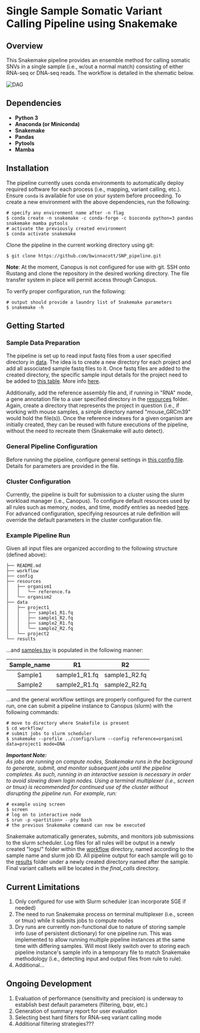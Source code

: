 # Single Sample Somatic Variant Calling Pipeline using Snakemake
## Overview
This Snakemake pipeline provides an ensemble method for calling somatic SNVs in a single sample (i.e., w/out a normal match) 
consisting of either RNA-seq or DNA-seq reads. The workflow is detailed in the shematic below.

![DAG](../media/dag.png?raw=true)

## Dependencies
* **Python 3**
* **Anaconda (or Miniconda)**
* **Snakemake**
* **Pandas**
* **Pytools**
* **Mamba**

## Installation
The pipeline currently uses conda environments to automatically deploy required software for each process (i.e., mapping, variant calling, etc.). 
Ensure `conda` is available for use on your system before proceeding. To create a new environment with the above dependencies, run the following:
```
# specify any environment name after -n flag
$ conda create -n snakemake -c conda-forge -c bioconda python=3 pandas snakemake mamba pytools
# activate the previously created environment
$ conda activate snakemake
```

Clone the pipeline in the current working directory using git:
```
$ git clone https://github.com/bwinnacott/SNP_pipeline.git
```

**Note**: At the moment, Canopus is not configured for use with git. SSH onto Rustang and clone the repository in the desired working directory. 
The file transfer system in place will permit access through Canopus.

To verify proper configuration, run the following:

```
# output should provide a laundry list of Snakemake parameters
$ snakemake -h
```

## Getting Started
### Sample Data Preparation
The pipeline is set up to read input fastq files from a user specified directory in [data](data/). The idea is to create a new directory 
for each project and add all associated sample fastq files to it. Once fastq files are added to the created directory, the specific sample 
input details for the project need to be added to [this table](config/samples.tsv). More info [here](config/).

Additionally, add the reference assembly file and, if running in "RNA" mode, a gene annotation file to a user specified directory 
in the [resources](resources/) folder. Again, create a directory that represents the project in question (i.e., if working with mouse samples, 
a simple directory named "mouse_GRCm39" would hold the file(s)). Once the reference indexes for a given organism are initially created, they 
can be reused with future executions of the pipeline, without the need to recreate them (Snakemake will auto detect). 

### General Pipeline Configuration
Before running the pipeline, configure general settings in [this config file](config/config.yaml). Details for parameters are provided in 
the file. 

### Cluster Configuration
Currently, the pipeline is built for submission to a cluster using the slurm workload manager (i.e., Canopus). To configure default resources 
used by all rules such as memory, nodes, and time, modify entries as needed [here](config/slurm/config.yaml). For advanced configuration, 
specifying resources at rule definition will override the default parameters in the cluster configuration file.

### Example Pipeline Run
Given all input files are organized according to the following structure (defined above):

```
├── README.md
├── workflow
├── config
├── resources
│   ├── organism1
│   │   └── reference.fa
│   └── organism2
├── data
│   ├── project1
│   │   ├── sample1_R1.fq
│   │   ├── sample1_R2.fq
│   │   ├── sample2_R1.fq
│   │   └── sample2_R2.fq
│   └── project2
└── results
```

...and [samples.tsv](config/samples.tsv) is populated in the following manner:

| Sample_name | R1 | R2 |
| :---: | :---: | :---: |
| Sample1 | sample1_R1.fq | sample1_R2.fq |
| Sample2 | sample2_R1.fq | sample2_R2.fq |

...and the general workflow settings are properly configured for the current run, one can submit a pipeline instance to Canopus 
(slurm) with the following commands:

```
# move to directory where Snakefile is present
$ cd workflow/
# submit jobs to slurm scheduler
$ snakemake --profile ../config/slurm --config reference=organism1 data=project1 mode=DNA
```

***Important Note:***  
*As jobs are running on compute nodes, Snakemake runs in the background to generate, submit, and monitor subsequent jobs until the* 
*pipeline completes. As such, running in an interactive session is necessary in order to avoid slowing down login nodes. Using a terminal* 
*multiplexer (i.e., screen or tmux) is recommended for continued use of the cluster without disrupting the pipeline run. For example, run:*

```
# example using screen
$ screen
# log on to interactive node
$ srun -p <partition> --pty bash
# the previous Snakemake command can now be executed
```

Snakemake automatically generates, submits, and monitors job submissions to the slurm scheduler. Log files for all rules will 
be output in a newly created "logs/" folder within the [workflow](workflow/) directory, named according to the sample name and 
slurm job ID. All pipeline output for each sample will go to the [results](results/) folder under a newly created directory 
named after the sample. Final variant callsets will be located in the *final_calls* directory.

## Current Limitations
1. Only configured for use with Slurm scheduler (can incorporate SGE if needed)
2. The need to run Snakemake process on terminal multiplexer (i.e., screen or tmux) while it submits jobs to compute nodes
3. Dry runs are currently non-functional due to nature of storing sample info (use of persistent dictionary) for one pipeline run. This 
was implemented to allow running multiple pipeline instances at the same time with differing samples. Will most likely switch over to 
storing each pipeline instance's sample info in a temporary file to match Snakemake methodology (i.e., detecting input and output files 
from rule to rule).
4. Additional...

## Ongoing Development
1. Evaluation of performance (sensitivity and precision) is underway to establish best default parameters (filtering, bqsr, etc.)
2. Generation of summary report for user evaluation
3. Selecting best hard filters for RNA-seq variant calling mode
4. Additional filtering strategies???